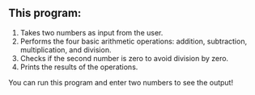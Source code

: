 ## This program:

1) Takes two numbers as input from the user.
2) Performs the four basic arithmetic operations: addition, subtraction, multiplication, and division.
3) Checks if the second number is zero to avoid division by zero.
4) Prints the results of the operations.


You can run this program and enter two numbers to see the output!








